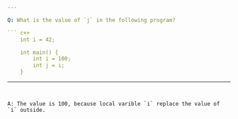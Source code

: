 ```yaml
---

Q: What is the value of `j` in the following program?

``` c++
    int i = 42;

    int main() {
        int i = 100;
        int j = i;
    }
```

---
```


A: The value is 100, because local varible `i` replace the value of `i` outside.